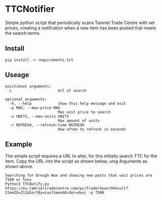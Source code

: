 # TTCNotifier
Simple python script that periodically scans Tamriel Trade Centre with set prices, creating a notifcation when a new item has been posted that meets the search terms.

## Install
```
pip install -r requirements.txt
```

## Useage
```
positional arguments:
  L                     Url of search

optional arguments:
  -h, --help            show this help message and exit
  -p MAX, --max-price MAX
                        Max unit price to search
  -u UNITS, --max-units UNITS
                        Max amount of units
  -r REFRESH, --refresh-time REFRESH
                        How often to refresh in seconds
```

## Example
The simple script requires a URL to alter, for this initially search TTC for the item. Copy the URL into the
script as shown below, uing Arguments as shown above.
```
Searching for Dreugh Wax and showing new posts that unit prices are 7500 or less
Python3 TTCNotify.py https://eu.tamrieltradecentre.com/pc/Trade/SearchResult?ItemID=211&SortBy=LastSeen&Order=desc -p 7500
```
